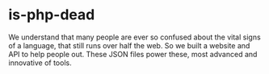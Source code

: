 # is-php-dead
We understand that many people are ever so confused about the vital signs of a language, that still runs over half the web. So we built a website and API to help people out. These JSON files power these, most advanced and innovative of tools. 
